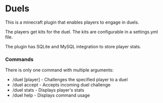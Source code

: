 <h1>Duels</h1>
<p>This is a minecraft plugin that enables players to engage in duels.</p>
<p>The players get kits for the duel. The kits are configurable in a settings.yml file.</p>
<p>The plugin has SQLite and MySQL integration to store player stats.</p>
<h3>Commands</h3>
<p>There is only one command with multiple arguments:</p>
<ul>
    <li>/duel [player] - Challenges the specified player to a duel</li>
    <li>/duel accept - Accepts incoming duel challenge</li>
    <li>/duel stats - Displays player's stats</li>
    <li>/duel help - Displays command usage</li>
</ul>